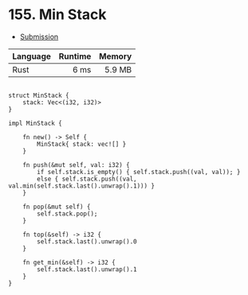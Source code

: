 # 155. Min Stack
- [Submission](https://leetcode.com/submissions/detail/1267874440/)

| Language | Runtime | Memory |
| :-       |       -:|      -:|
| Rust | 6 ms | 5.9 MB |
```

struct MinStack {
    stack: Vec<(i32, i32)>
}

impl MinStack {

    fn new() -> Self {
        MinStack{ stack: vec![] }
    }
    
    fn push(&mut self, val: i32) {
        if self.stack.is_empty() { self.stack.push((val, val)); }
        else { self.stack.push((val, val.min(self.stack.last().unwrap().1))) }
    }
    
    fn pop(&mut self) {
        self.stack.pop();
    }
    
    fn top(&self) -> i32 {
        self.stack.last().unwrap().0
    }
    
    fn get_min(&self) -> i32 {
        self.stack.last().unwrap().1
    }
}

```
